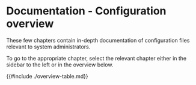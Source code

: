 # Documentation - Configuration overview
These few chapters contain in-depth documentation of configuration files relevant to system administrators.

To go to the appropriate chapter, select the relevant chapter either in the sidebar to the left or in the overview below.

{{#include ./overview-table.md}}
